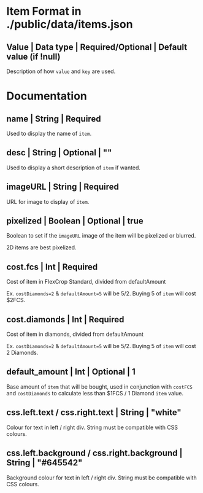 # Item Format in ./public/data/items.json

## Value | Data type | Required/Optional | Default value (if !null)
Description of how `value` and `key` are used.



# Documentation

## name | String | Required
Used to display the name of `item`.


## desc | String | Optional | ""
Used to display a short description of `item` if wanted.


## imageURL | String | Required 
URL for image to display of `item`.


## pixelized | Boolean | Optional | true
Boolean to set if the `imageURL` image of the item will be pixelized or blurred. 

2D items are best pixelized.


## cost.fcs | Int | Required
Cost of item in FlexCrop Standard, divided from defaultAmount

Ex. `costDiamonds=2` & `defaultAmount=5` will be 5/2. Buying 5 of `item` will cost $2FCS.


## cost.diamonds | Int | Required
Cost of item in diamonds, divided from defaultAmount

Ex. `costDiamonds=2` & `defaultAmount=5` will be 5/2. Buying 5 of `item` will cost 2 Diamonds.


## default_amount | Int | Optional | 1
Base amount of `item` that will be bought, used in conjunction with `costFCS` and `costDiamonds` to calculate less than $1FCS / 1 Diamond `item` value.


## css.left.text / css.right.text | String | "white"
Colour for text in left / right div. String must be compatible with CSS colours.


## css.left.background / css.right.background | String | "#645542"
Background colour for text in left / right div. String must be compatible with CSS colours.